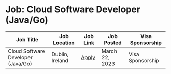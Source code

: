 # Job: Cloud Software Developer (Java/Go)

| Job Title | Job Location | Job Link | Job Posted | Visa Sponsorship |
| --- | --- | --- | --- | --- |
| Cloud Software Developer (Java/Go) | Dublin, Ireland | [Apply](https://careers.ryanair.com/search/#job/1556ACA4E4) | March 22, 2023 | Visa Sponsorship |
